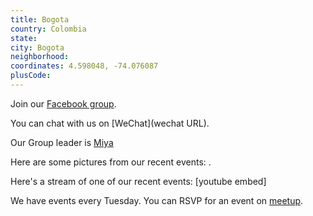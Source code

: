 ```yaml
---
title: Bogota
country: Colombia
state: 
city: Bogota
neighborhood: 
coordinates: 4.598048, -74.076087
plusCode:
---
```

Join our [Facebook group](https://www.facebook.com/groups/free.code.camp.bogota).

You can chat with us on [WeChat](wechat URL).

Our Group leader is [Miya](freecodecamp.org/miya)

Here are some pictures from our recent events:
![]().

Here's a stream of one of our recent events:
[youtube embed]

We have events every Tuesday. You can RSVP for an event on [meetup](meetupurl).
